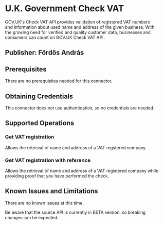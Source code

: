 # U.K. Government Check VAT
GOV.UK's Check VAT API provides validation of registered VAT numbers and information about used name and address of the given business. With the growing need for verified and quality customer data, businesses and consumers can count on GOV.UK Check VAT API.

## Publisher: Fördős András

## Prerequisites
There are no prerequisites needed for this connector.

## Obtaining Credentials
This connector does not use authentication, so no credentials are needed.

## Supported Operations
### Get VAT registration
Allows the retrieval of name and address of a VAT regstered company.
### Get VAT registration with reference
Allows the retrieval of name and address of a VAT registered company while providing proof that you have performed the check.

## Known Issues and Limitations
There are no known issues at this time.

Be aware that the source API is currently in BETA version, so breaking changes can be expected.
